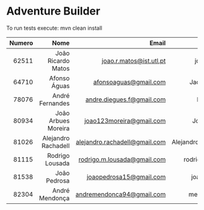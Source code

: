 # Adventure Builder

To run tests execute: mvn clean install

| Numero | Nome | Email | Github ID | Módulo |
|--:|--:|--:|--:|--:|
|62511|João Ricardo Matos|joao.r.matos@ist.utl.pt|joaormatos|Bank+Broker|
|64710|Afonso Águas|afonsoaguas@gmail.com|Jackpothead|Hotel|
|78076|André Fernandes|andre.diegues.f@gmail.com|Dieguesist|Activity|
|80934|João Arbues Moreira|joao123moreira@gmail.com|JotaMoreira|Hotel|
|81026|Alejandro Rachadell|alejandro.rachadell@gmail.com|AlejandroRachadell|Bank+Broker|
|81115|Rodrigo Lousada|rodrigo.m.lousada@gmail.com|rodrigolousada|Hotel|
|81538|João Pedrosa|joaopedrosa15@gmail.com|joaopedrosa|Activity|
|82304|André Mendonça|andremendonca94@gmail.com|mendonca94|Activity|
 
